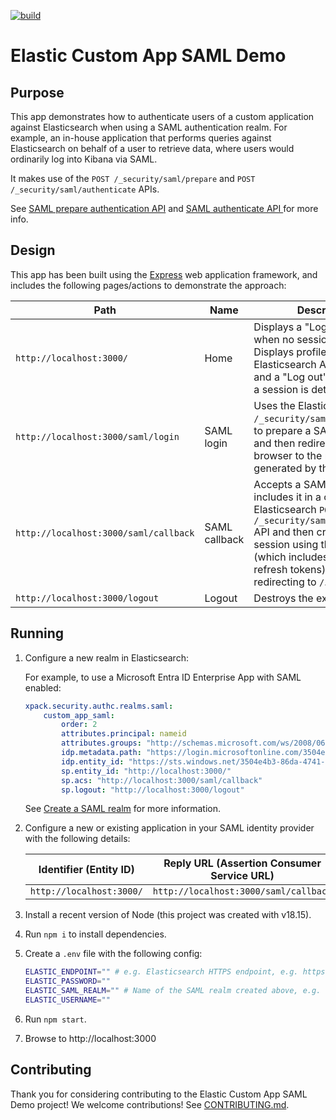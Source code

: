 [![build](https://github.com/frontierhq/elastic-custom-app-saml-demo/actions/workflows/build.yml/badge.svg)](https://github.com/frontierhq/elastic-custom-app-saml-demo/actions/workflows/build.yml)

# Elastic Custom App SAML Demo

## Purpose

This app demonstrates how to authenticate users of a custom application against Elasticsearch when using a SAML authentication realm. For example, an in-house application that performs queries against Elasticsearch on behalf of a user to retrieve data, where users would ordinarily log into Kibana via SAML.

It makes use of the `POST /_security/saml/prepare` and `POST /_security/saml/authenticate` APIs.

See [SAML prepare authentication API](https://www.elastic.co/guide/en/elasticsearch/reference/current/security-api-saml-prepare-authentication.html) and [SAML authenticate API
](https://www.elastic.co/guide/en/elasticsearch/reference/current/security-api-saml-authenticate.html) for more info.

## Design

This app has been built using the [Express](https://expressjs.com/) web application framework, and includes the following pages/actions to demonstrate the approach:

|Path|Name|Description|
|---|---|---|
|`http://localhost:3000/`|Home|Displays a "Log in" button when no session is detected. Displays profile data, an Elasticsearch API response and a "Log out" button when a session is detected.|
|`http://localhost:3000/saml/login`|SAML login|Uses the Elasticsearch `POST /_security/saml/prepare` API to prepare a SAML request and then redirects the browser to the redirect URL generated by the API.|
|`http://localhost:3000/saml/callback`|SAML callback|Accepts a SAML response, includes it in a call to the Elasticsearch `POST /_security/saml/authenticate` API and then creates a session using the response (which includes access and refresh tokens) before redirecting to `/`.|
|`http://localhost:3000/logout`|Logout|Destroys the existing session.|

## Running

1. Configure a new realm in Elasticsearch:

    For example, to use a Microsoft Entra ID Enterprise App with SAML enabled:

    ```yaml
    xpack.security.authc.realms.saml:
        custom_app_saml:
            order: 2
            attributes.principal: nameid
            attributes.groups: "http://schemas.microsoft.com/ws/2008/06/identity/claims/groups"
            idp.metadata.path: "https://login.microsoftonline.com/3504e4b3-86da-4741-8f28-f6c113ff884d/federationmetadata/2007-06/federationmetadata.xml?appid=5d372d7f-c28d-49c5-9521-112ace78bca0"
            idp.entity_id: "https://sts.windows.net/3504e4b3-86da-4741-8f28-f6c113ff884d/"
            sp.entity_id: "http://localhost:3000/"
            sp.acs: "http://localhost:3000/saml/callback"
            sp.logout: "http://localhost:3000/logout"
    ```

    See [Create a SAML realm](https://www.elastic.co/guide/en/elasticsearch/reference/current/saml-guide-stack.html#saml-create-realm) for more information.

1. Configure a new or existing application in your SAML identity provider with the following details:

    |Identifier (Entity ID)|Reply URL (Assertion Consumer Service URL)|
    |---|---|
    |`http://localhost:3000/`|`http://localhost:3000/saml/callback`|

1. Install a recent version of Node (this project was created with v18.15).
1. Run `npm i` to install dependencies.
1. Create a `.env` file with the following config:

    ```bash
    ELASTIC_ENDPOINT="" # e.g. Elasticsearch HTTPS endpoint, e.g. https://custom-app-saml-demo.es.eu-west-2.aws.cloud.es.io/
    ELASTIC_PASSWORD=""
    ELASTIC_SAML_REALM="" # Name of the SAML realm created above, e.g. custom_app_saml
    ELASTIC_USERNAME=""
    ```

1. Run `npm start`.
1. Browse to http://localhost:3000

## Contributing

Thank you for considering contributing to the Elastic Custom App SAML Demo project! We welcome contributions! See [CONTRIBUTING.md](CONTRIBUTING.md).
